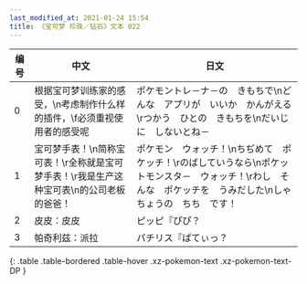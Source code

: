 ```yaml
---
last_modified_at: 2021-01-24 15:54
title: 《宝可梦 珍珠／钻石》文本 022
---
```

| 编号 | 中文 | 日文 |
| ---- | ---- | ---- |
| 0 | 根据宝可梦训练家的感受，\n考虑制作什么样的插件，\f必须重视使用者的感受呢 | ポケモントレ－ナ－の　きもちで\nどんな　アプリが　いいか　かんがえる\rつかう　ひとの　きもちを\nだいじに　しないとね－ |
| 1 | 宝可梦手表！\n简称宝可表！\r全称就是宝可梦手表！\r我是生产这种宝可表\n的公司老板的爸爸！ | ポケモン　ウォッチ！\nちぢめて　ポケッチ！\rのばしていうなら\nポケットモンスタ－　ウォッチ！\rわし　そんな　ポケッチを　うみだした\nしゃちょうの　ちち　です！ |
| 2 | 皮皮：皮皮 | ピッピ『ぴぴ？ |
| 3 | 帕奇利兹：派拉 | パチリス『ぱてぃっ？ |
{: .table .table-bordered .table-hover .xz-pokemon-text .xz-pokemon-text-DP }